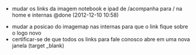 

+ mudar os links da imagem notebook e ipad de /acompanha para / na home e internas @done (2012-12-10 10:58)
- mudar a posicao do imagemap nas internas para que o link fique sobre o logo novo
- certificar-se de que todos os links para fale conosco abre em uma nova janela (target _blank)